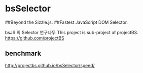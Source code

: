 bsSelector
==========
##Beyond the Sizzle.js. 
##Fastest JavaScript DOM Selector.

bsJS 의 Selector 연구나무 
This project is sub-project of projectBS. 
https://github.com/projectBS

## benchmark
http://projectbs.github.io/bsSelector/speed/
